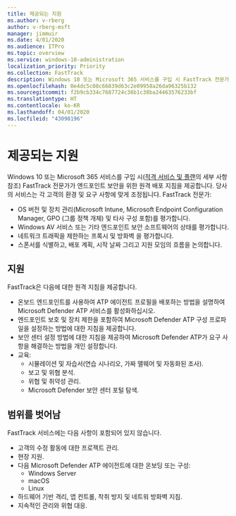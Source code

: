 ```yaml
---
title: 제공되는 지원
ms.author: v-rberg
author: v-rberg-msft
manager: jimmuir
ms.date: 4/01/2020
ms.audience: ITPro
ms.topic: overview
ms.service: windows-10-administration
localization_priority: Priority
ms.collection: FastTrack
description: Windows 10 또는 Microsoft 365 서비스를 구입 시 FastTrack 전문가가 엔드포인트 보안을 위한 원격 배포 지침을 제공합니다. 당사의 서비스는 각 고객의 환경 및 요구 사항에 맞게 조정됩니다.
ms.openlocfilehash: 0e4dc5c08c66839d63c2e09958a26da96325b132
ms.sourcegitcommit: f2b9cb334c7687724c36b1c38ba24463576233bf
ms.translationtype: HT
ms.contentlocale: ko-KR
ms.lasthandoff: 04/01/2020
ms.locfileid: "43098196"
---
```

# <a name="assistance-offered"></a>제공되는 지원  

Windows 10 또는 Microsoft 365 서비스를 구입 시([적격 서비스 및 플랜](M365-eligible-services-and-plans.md)의 세부 사항 참조) FastTrack 전문가가 엔드포인트 보안을 위한 원격 배포 지침을 제공합니다. 당사의 서비스는 각 고객의 환경 및 요구 사항에 맞게 조정됩니다. FastTrack 전문가:
- OS 버전 및 장치 관리(Microsoft Intune, Microsoft Endpoint Configuration Manager, GPO (그룹 정책 개체) 및 타사 구성 포함)를 평가합니다.
- Windows AV 서비스 또는 기타 엔드포인트 보안 소프트웨어의 상태를 평가합니다.
- 네트워크 트래픽을 제한하는 프록시 및 방화벽 을 평가합니다.
- 스폰서를 식별하고, 배포 계획, 시작 날짜 그리고 지원 모임의 흐름을 논의합니다.

## <a name="assistance"></a>지원

FastTrack은 다음에 대한 원격 지침을 제공합니다.
- 온보드 엔드포인트를 사용하여 ATP 에이전트 프로필을 배포하는 방법을 설명하여 Microsoft Defender ATP 서비스를 활성화하십시오.
- 엔드포인트 보호 및 장치 제한을 포함하여 Microsoft Defender ATP 구성 프로파일을 설정하는 방법에 대한 지침을 제공합니다.
- 보안 센터 설정 방법에 대한 지침을 제공하여 Microsoft Defender ATP가 요구 사항을 해결하는 방법을 개인 설정합니다.
- 교육:
    - 시뮬레이션 및 자습서(연습 시나리오, 가짜 맬웨어 및 자동화된 조사).
    - 보고 및 위협 분석.
    - 위협 및 취약성 관리.
    - Microsoft Defender 보안 센터 포털 탐색.

## <a name="out-of-scope"></a>범위를 벗어남

FastTrack 서비스에는 다음 사항이 포함되어 있지 않습니다.
- 고객의 수정 활동에 대한 프로젝트 관리.
- 현장 지원.
- 다음 Microsoft Defender ATP 에이전트에 대한 온보딩 또는 구성:
   - Windows Server
   - macOS
   - Linux
- 하드웨어 기반 격리, 앱 컨트롤, 착취 방지 및 네트워 방화벽 지침.
- 지속적인 관리와 위협 대응.
